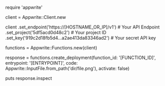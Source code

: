 require 'appwrite'

client = Appwrite::Client.new

client
    .set_endpoint('https://[HOSTNAME_OR_IP]/v1') # Your API Endpoint
    .set_project('5df5acd0d48c2') # Your project ID
    .set_key('919c2d18fb5d4...a2ae413da83346ad2') # Your secret API key

functions = Appwrite::Functions.new(client)

response = functions.create_deployment(function_id: '[FUNCTION_ID]', entrypoint: '[ENTRYPOINT]', code: Appwrite::InputFile.from_path('dir/file.png'), activate: false)

puts response.inspect